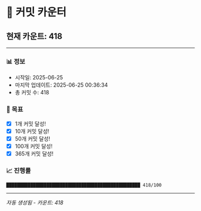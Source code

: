 # 🔢 커밋 카운터

## 현재 카운트: 418

---

### 📊 정보
- 시작일: 2025-06-25
- 마지막 업데이트: 2025-06-25 00:36:34
- 총 커밋 수: 418

### 🎯 목표
- [x] 1개 커밋 달성!
- [x] 10개 커밋 달성!
- [x] 50개 커밋 달성!
- [x] 100개 커밋 달성!
- [x] 365개 커밋 달성!

### 📈 진행률
```
██████████████████████████████████████████████████ 418/100
```

---
*자동 생성됨 - 카운트: 418*
